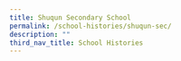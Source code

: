 ```yaml
---
title: Shuqun Secondary School
permalink: /school-histories/shuqun-sec/
description: ""
third_nav_title: School Histories
---
```


